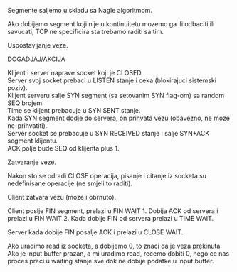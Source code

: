 Segmente saljemo u skladu sa Nagle algoritmom.

Ako dobijemo segment koji nije u kontinuitetu mozemo ga ili odbaciti ili savucati, TCP ne specificira sta trebamo raditi sa tim.

Uspostavljanje veze.

DOGADJAJ/AKCIJA

Klijent i server naprave socket koji je CLOSED. \
Server svoj socket prebaci u LISTEN stanje i ceka (blokirajuci sistemski poziv). \
Klijent serveru salje SYN segment (sa setovanim SYN flag-om) sa random SEQ brojem. \
Time se klijent prebacuje u SYN SENT stanje. \
Kada SYN segment dodje do servera, on prihvata vezu (obavezno, ne moze ne-prihvatiti). \
Server socket se prebacuje u SYN RECEIVED stanje i salje SYN+ACK segment klijentu. \
ACK polje bude SEQ od klijenta plus 1.

Zatvaranje veze.

Nakon sto se odradi CLOSE operacija, pisanje i citanje iz socketa su nedefinisane operacije (ne smjeli to raditi).

Client zatvara vezu (moze i obrnuto).

Client poslje FIN segment, prelazi u FIN WAIT 1.
Dobija ACK od servera i prelazi u FIN WAIT 2.
Kada dobije FIN od servera prelazi u TIME WAIT.

Server kada dobije FIN posalje ACK i prelazi u CLOSE WAIT.

Ako uradimo read iz socketa, a dobijemo 0, to znaci da je veza prekinuta.
Ako je input buffer prazan, a mi uradimo read, recemo dobiti 0, 
nego ce nas proces preci u waiting stanje sve dok ne dobije podatke u input buffer.
